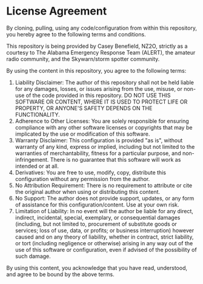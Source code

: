 # License Agreement
By cloning, pulling, using any code/configuration from within this repository, you hereby agree to the following terms and conditions.

This repository is being provided by Casey Benefield, NZ2O, strictly as a courtesy to The Alabama Emergency Response Team (ALERT), the amateur radio community, and the Skywarn/storm spotter community.

By using the content in this repository, you agree to the following terms:
1. Liability Disclaimer: The author of this repository shall not be held liable for any damages, losses, or issues arising from the use, misuse, or non-use of the code provided in this repository. DO NOT USE THIS SOFTWARE OR CONTENT, WHERE IT IS USED TO PROTECT LIFE OR PROPERTY, OR ANYONE'S SAFETY DEPENDS ON THE FUNCTIONALITY.
2. Adherence to Other Licenses: You are solely responsible for ensuring compliance with any other software licenses or copyrights that may be implicated by the use or modification of this software.
3. Warranty Disclaimer: This configuration is provided "as is", without warranty of any kind, express or implied, including but not limited to the warranties of merchantability, fitness for a particular purpose, and non-infringement. There is no guarantee that this software will work as intended or at all.
4. Derivatives: You are free to use, modify, copy, distribute this configuration without any permission from the author. 
5. No Attribution Requirement: There is no requirement to attribute or cite the original author when using or distributing this content.
6. No Support: The author does not provide support, updates, or any form of assistance for this configuration/content. Use at your own risk.
7. Limitation of Liability: In no event will the author be liable for any direct, indirect, incidental, special, exemplary, or consequential damages (including, but not limited to, procurement of substitute goods or services; loss of use, data, or profits; or business interruption) however caused and on any theory of liability, whether in contract, strict liability, or tort (including negligence or otherwise) arising in any way out of the use of this software or configuration, even if advised of the possibility of such damage.

By using this content, you acknowledge that you have read, understood, and agree to be bound by the above terms.
